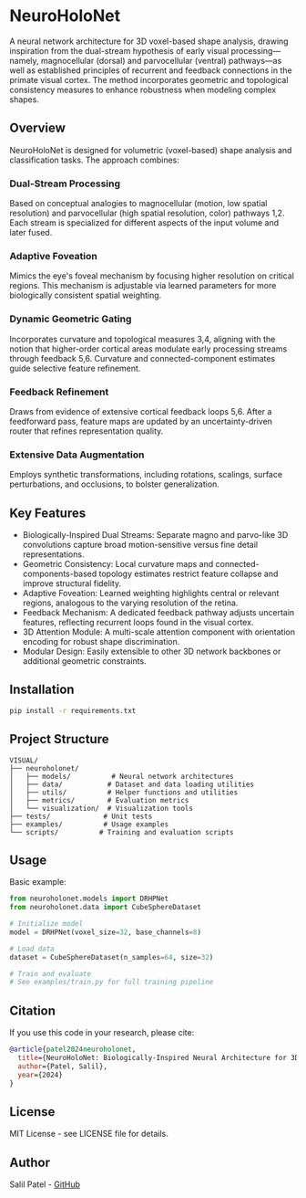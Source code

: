 # NeuroHoloNet
A neural network architecture for 3D voxel-based shape analysis, drawing inspiration from the dual-stream hypothesis of early visual processing—namely, magnocellular (dorsal) and parvocellular (ventral) pathways—as well as established principles of recurrent and feedback connections in the primate visual cortex. The method incorporates geometric and topological consistency measures to enhance robustness when modeling complex shapes.

## Overview
NeuroHoloNet is designed for volumetric (voxel-based) shape analysis and classification tasks. The approach combines:

### Dual-Stream Processing
Based on conceptual analogies to magnocellular (motion, low spatial resolution) and parvocellular (high spatial resolution, color) pathways 1,2. Each stream is specialized for different aspects of the input volume and later fused.

### Adaptive Foveation
Mimics the eye's foveal mechanism by focusing higher resolution on critical regions. This mechanism is adjustable via learned parameters for more biologically consistent spatial weighting.

### Dynamic Geometric Gating
Incorporates curvature and topological measures 3,4, aligning with the notion that higher-order cortical areas modulate early processing streams through feedback 5,6. Curvature and connected-component estimates guide selective feature refinement.

### Feedback Refinement
Draws from evidence of extensive cortical feedback loops 5,6. After a feedforward pass, feature maps are updated by an uncertainty-driven router that refines representation quality.

### Extensive Data Augmentation
Employs synthetic transformations, including rotations, scalings, surface perturbations, and occlusions, to bolster generalization.

## Key Features
- Biologically-Inspired Dual Streams: Separate magno and parvo-like 3D convolutions capture broad motion-sensitive versus fine detail representations.
- Geometric Consistency: Local curvature maps and connected-components-based topology estimates restrict feature collapse and improve structural fidelity.
- Adaptive Foveation: Learned weighting highlights central or relevant regions, analogous to the varying resolution of the retina.
- Feedback Mechanism: A dedicated feedback pathway adjusts uncertain features, reflecting recurrent loops found in the visual cortex.
- 3D Attention Module: A multi-scale attention component with orientation encoding for robust shape discrimination.
- Modular Design: Easily extensible to other 3D network backbones or additional geometric constraints.


## Installation

```bash
pip install -r requirements.txt
```

## Project Structure

```
VISUAL/
├── neuroholonet/
│   ├── models/          # Neural network architectures
│   ├── data/           # Dataset and data loading utilities
│   ├── utils/          # Helper functions and utilities
│   ├── metrics/        # Evaluation metrics
│   └── visualization/  # Visualization tools
├── tests/             # Unit tests
├── examples/          # Usage examples
└── scripts/          # Training and evaluation scripts
```

## Usage

Basic example:

```python
from neuroholonet.models import DRHPNet
from neuroholonet.data import CubeSphereDataset

# Initialize model
model = DRHPNet(voxel_size=32, base_channels=8)

# Load data
dataset = CubeSphereDataset(n_samples=64, size=32)

# Train and evaluate
# See examples/train.py for full training pipeline
```

## Citation

If you use this code in your research, please cite:

```bibtex
@article{patel2024neuroholonet,
  title={NeuroHoloNet: Biologically-Inspired Neural Architecture for 3D Shape Analysis},
  author={Patel, Salil},
  year={2024}
}
```

## License

MIT License - see LICENSE file for details.

## Author

Salil Patel - [GitHub](https://github.com/salilp42)
